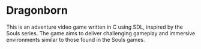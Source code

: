 # Dragonborn 

This is an adventure video game written in C using SDL, inspired by the Souls series. The game aims to deliver challenging gameplay and immersive environments similar to those found in the Souls games.
